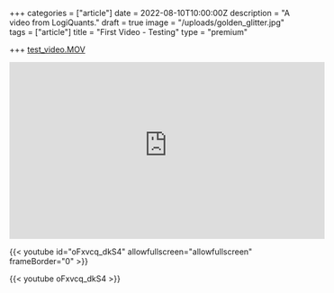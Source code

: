 +++
categories = ["article"]
date = 2022-08-10T10:00:00Z
description = "A video from LogiQuants."
draft = true
image = "/uploads/golden_glitter.jpg"
tags = ["article"]
title = "First Video - Testing"
type = "premium"

+++
[test_video.MOV](/uploads/test_video.MOV "test_video.MOV")

<iframe width="560" height="315" allow="fullscreen" src="https://user-images.githubusercontent.com/99371502/185508700-6d6a2080-149b-440b-9340-d054e0f4d832.mp4" frameborder="0" allow="accelerometer; autoplay; encrypted-media; gyroscope; picture-in-picture" allowfullscreen></iframe>

{{< youtube id="oFxvcq_dkS4" allowfullscreen="allowfullscreen" frameBorder="0" >}}

{{< youtube oFxvcq_dkS4 >}}